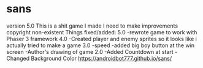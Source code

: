 # sans
version 5.0
This is a shit game I made
I need to make improvements
copyright non-existent
Things fixed/added:
5.0
-rewrote game to work with Phaser 3 framework
4.0
-Created player and enemy sprites so it looks like i actually tried to make a game
3.0
-speed
-added big boy button at the win screen
-Author's drawing of game
2.0
-Added Countdown at start
-Changed Background Color
https://androidbot777.github.io/sans/
